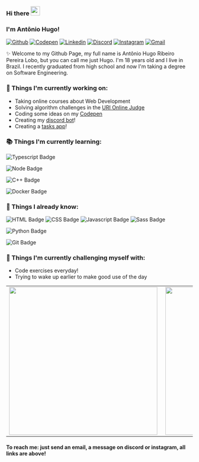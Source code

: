 ### Hi there <img src="https://i.imgur.com/u8HivgI.gif" width="25px">

### I'm Antônio Hugo!

[![Github](https://img.shields.io/static/v1?label=&message=Github&color=black&style=flat-square&logo=github)](https://github.com/hugorplobo)
[![Codepen](https://img.shields.io/static/v1?label=&message=Codepen&color=1E1F26&style=flat-square&logo=codepen)](https://codepen.io/knexx)
[![Linkedin](https://img.shields.io/static/v1?label=Linkedin&labelColor=0E7FBF&&message=Soon&color=555555&style=flat-square&logo=linkedin&logoColor=white)](#)
[![Discord](https://img.shields.io/static/v1?label=Discord&labelColor=6E85D3&message=@knexx%237789&color=555555&style=flat-square&logo=discord&logoColor=white)](#)
[![Instagram](https://img.shields.io/static/v1?label=&message=Instagram&color=E41E52&style=flat-square&logo=instagram&logoColor=white)](https://www.instagram.com/hugoo.cpp)
[![Gmail](https://img.shields.io/static/v1?label=Gmail&labelColor=EA0008&message=hugorplobo@gmail.com&color=555555&style=flat-square&logo=gmail&logoColor=white)](mailto:hugorplobo@gmail.com)

:sparkles: Welcome to my Github Page, my full name is Antônio Hugo Ribeiro Pereira Lobo, but you can call me just Hugo. I'm 18 years old and I live in Brazil. I recently graduated from high school and now I'm taking a degree on Software Engineering.

### :hammer: Things I'm currently working on:
- Taking online courses about Web Development
- Solving algorithm challenges in the [URI Online Judge](https://www.urionlinejudge.com.br/judge/en/profile/524595)
- Coding some ideas on my [Codepen](https://codepen.io/knexx)
- Creating my [discord bot](https://github.com/hugorplobo/vieirinha)! 
- Creating a [tasks app](https://github.com/hugorplobo/tasks-app)!

### :books: Things I'm currently learning:
  ![Typescript Badge](https://img.shields.io/badge/TypeScript-007ACC?style=for-the-badge&logo=typescript&logoColor=white)
  
  ![Node Badge](https://img.shields.io/badge/Node.js-43853D?style=for-the-badge&logo=node.js&logoColor=white)
  
  ![C++ Badge](https://img.shields.io/badge/C%2B%2B-00599C?style=for-the-badge&logo=c%2B%2B&logoColor=white)
  
  ![Docker Badge](https://img.shields.io/badge/Docker-2CA5E0?style=for-the-badge&logo=docker&logoColor=white)

### :brain: Things I already know:
  ![HTML Badge](https://img.shields.io/badge/HTML5-E34F26?style=for-the-badge&logo=html5&logoColor=white)
  ![CSS Badge](https://img.shields.io/badge/CSS3-1572B6?style=for-the-badge&logo=css3&logoColor=white)
  ![Javascript Badge](https://img.shields.io/badge/JavaScript-323330?style=for-the-badge&logo=javascript&logoColor=F7DF1E)
  ![Sass Badge](https://img.shields.io/badge/Sass-CC6699?style=for-the-badge&logo=sass&logoColor=white)
  
  ![Python Badge](https://img.shields.io/badge/Python-3776AB?style=for-the-badge&logo=python&logoColor=white)
  
  ![Git Badge](https://img.shields.io/badge/Git-F05032?style=for-the-badge&logo=git&logoColor=white)
  
### :muscle: Things I'm currently challenging myself with:
- Code exercises everyday!
- Trying to wake up earlier to make good use of the day


<table>
	<tr>
		<td>
			<img src="https://github-readme-stats.vercel.app/api/top-langs/?username=hugorplobo&hide=html&hide_border=true&layout=compact&theme=dracula" align="left" width="400px">
		</td>
		<td>
			<img src="https://github-readme-stats.vercel.app/api?username=hugorplobo&show_icons=true&hide_border=true&theme=dracula" align="right" width="400px">
		</td>
	</tr>
</table>


#### To reach me: just send an email, a message on discord or instagram, all links are above!
